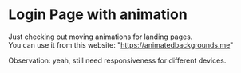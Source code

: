 # Login Page with animation
Just checking out moving animations for landing pages. <br>
You can use it from this website: "https://animatedbackgrounds.me"

Observation: yeah, still need responsiveness for different devices. 
